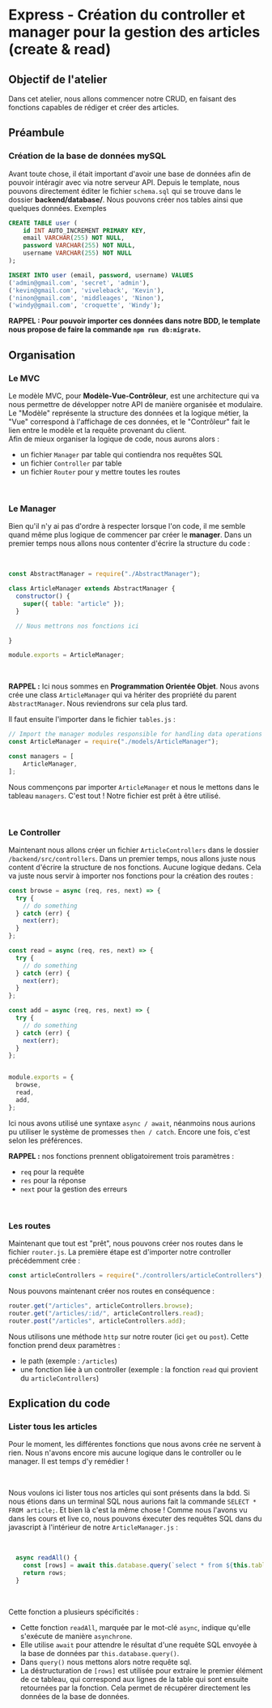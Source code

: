 # Express - Création du controller et manager pour la gestion des articles (create & read)

## Objectif de l'atelier

Dans cet atelier, nous allons commencer notre CRUD, en faisant des fonctions capables de rédiger et créer des articles.

## Préambule

### Création de la base de données mySQL

Avant toute chose, il était important d'avoir une base de données afin de pouvoir intéragir avec via notre serveur API.
Depuis le template, nous pouvons directement éditer le fichier `schema.sql` qui se trouve dans le dossier **backend/database/**.
Nous pouvons créer nos tables ainsi que quelques données. Exemples

```sql
CREATE TABLE user (
    id INT AUTO_INCREMENT PRIMARY KEY,
    email VARCHAR(255) NOT NULL,
    password VARCHAR(255) NOT NULL,
    username VARCHAR(255) NOT NULL
);

INSERT INTO user (email, password, username) VALUES
('admin@gmail.com', 'secret', 'admin'),
('kevin@gmail.com', 'viveleback', 'Kevin'),
('ninon@gmail.com', 'middleages', 'Ninon'),
('windy@gmail.com', 'croquette', 'Windy');
```

**RAPPEL : Pour pouvoir importer ces données dans notre BDD, le template nous propose de faire la commande **`npm run db:migrate`**.**

## Organisation

### Le MVC

Le modèle MVC, pour **Modèle-Vue-Contrôleur**, est une architecture qui va nous permettre de développer notre API de manière organisée et modulaire. 
Le "Modèle" représente la structure des données et la logique métier, la "Vue" correspond à l'affichage de ces données, et le "Contrôleur" fait le lien entre le modèle et la requête provenant du client.
<br />
Afin de mieux organiser la logique de code, nous aurons alors :
- un fichier `Manager` par table qui contiendra nos requêtes SQL
- un fichier `Controller` par table
- un fichier `Router` pour y mettre toutes les routes

<br />

### Le Manager
Bien qu'il n'y ai pas d'ordre à respecter lorsque l'on code, il me semble quand même plus logique de commencer par créer le **manager**.
Dans un premier temps nous allons nous contenter d'écrire la structure du code :

<br />

```js
const AbstractManager = require("./AbstractManager");

class ArticleManager extends AbstractManager {
  constructor() {
    super({ table: "article" });
  }

  // Nous mettrons nos fonctions ici

}

module.exports = ArticleManager;
```

<br />

**RAPPEL :** Ici nous sommes en **Programmation Orientée Objet**. Nous avons crée une class `ArticleManager` qui va hériter des propriété du parent `AbstractManager`. Nous reviendrons sur cela plus tard.

Il faut ensuite l'importer dans le fichier `tables.js` :

```js
// Import the manager modules responsible for handling data operations on the tables
const ArticleManager = require("./models/ArticleManager");

const managers = [
    ArticleManager,
];
```

Nous commençons par importer `ArticleManager` et nous le mettons dans le tableau `managers`. C'est tout ! Notre fichier est prêt à être utilisé.

<br />

### Le Controller
Maintenant nous allons créer un fichier `ArticleControllers` dans le dossier `/backend/src/controllers`.
Dans un premier temps, nous allons juste nous content d'écrire la structure de nos fonctions. Aucune logique dedans. Cela va juste nous servir à importer nos fonctions pour la création des routes :

```js
const browse = async (req, res, next) => {
  try {
    // do something
  } catch (err) {
    next(err);
  }
};

const read = async (req, res, next) => {
  try {
    // do something
  } catch (err) {
    next(err);
  }
};

const add = async (req, res, next) => {
  try {
    // do something
  } catch (err) {
    next(err);
  }
};


module.exports = {
  browse,
  read,
  add,
};
```

Ici nous avons utilisé une syntaxe `async / await`, néanmoins nous aurions pu utiliser le système de promesses `then / catch`. Encore une fois, c'est selon les préférences.

**RAPPEL :** nos fonctions prennent obligatoirement trois paramètres :
- `req` pour la requête
- `res` pour la réponse
- `next` pour la gestion des erreurs

<br />

### Les routes

Maintenant que tout est "prêt", nous pouvons créer nos routes dans le fichier `router.js`.
La première étape est d'importer notre controller précédemment crée :

```js
const articleControllers = require("./controllers/articleControllers");
```

Nous pouvons maintenant créer nos routes en conséquence :

```js
router.get("/articles", articleControllers.browse);
router.get("/articles/:id/", articleControllers.read);
router.post("/articles", articleControllers.add);
```

Nous utilisons une méthode `http` sur notre router (ici `get` ou `post`). Cette fonction prend deux paramètres :
- le path (exemple : `/articles`)
- une fonction liée à un controller (exemple : la fonction `read` qui provient du `articleControllers`)

## Explication du code

### Lister tous les articles

Pour le moment, les différentes fonctions que nous avons crée ne servent à rien. Nous n'avons encore mis aucune logique dans le controller ou le manager.
Il est temps d'y remédier !

<br />

Nous voulons ici lister tous nos articles qui sont présents dans la bdd. Si nous étions dans un terminal SQL nous aurions fait la commande `SELECT * FROM article;`.
Et bien là c'est la même chose ! Comme nous l'avons vu dans les cours et live co, nous pouvons éxecuter des requêtes SQL dans du javascript à l'intérieur de notre `ArticleManager.js` :

<br />

```js
  async readAll() {
    const [rows] = await this.database.query(`select * from ${this.table}`);
    return rows;
  }
```

<br />

Cette fonction a plusieurs spécificités : 

- Cette fonction `readAll`, marquée par le mot-clé `async`, indique qu'elle s'exécute de manière `asynchrone`. 
- Elle utilise `await` pour attendre le résultat d'une requête SQL envoyée à la base de données par `this.database.query()`. 
- Dans `query()` nous mettons alors notre requête sql.
- La déstructuration de `[rows]` est utilisée pour extraire le premier élément de ce tableau, qui correspond aux lignes de la table qui sont ensuite retournées par la fonction. Cela permet de récupérer directement les données de la base de données.
